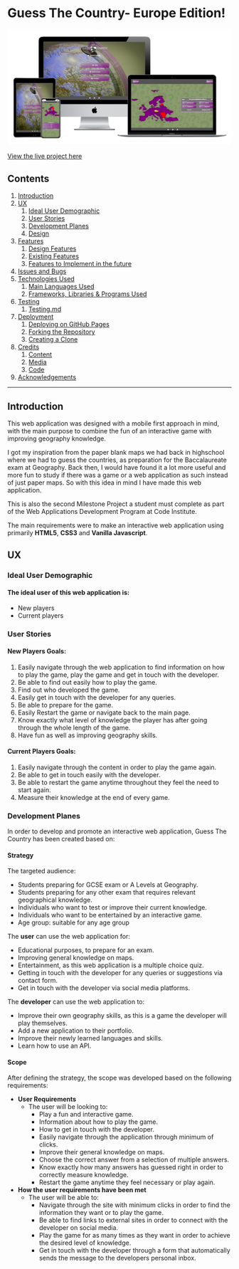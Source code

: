# Guess The Country- Europe Edition!

![Guess The Country Mockup Images](/assets/images/mockup.PNG)

[View the live project here](https://cosminaserbanica.github.io/CI-MS2-GuessTheCountry/)

## Contents
1. [Introduction](#Introduction)
2. [UX](#UX)
    1. [Ideal User Demographic](#Ideal-User-Demographic)
    2. [User Stories](#User-Stories)
    3. [Development Planes](#Development-Planes)
    4. [Design](#Design)
3. [Features](#Features)
    1. [Design Features](#Design-Features) 
    2. [Existing Features](#Existing-Features)
    3. [Features to Implement in the future](#Features-to-Implement-in-the-future)
4. [Issues and Bugs](#Issues-and-Bugs)
5. [Technologies Used](#Technologies-Used)
     1. [Main Languages Used](#Main-Languages-Used)
     2. [Frameworks, Libraries & Programs Used](#Frameworks,-Libraries-&-Programs-Used)
6. [Testing](#Testing)
     1. [Testing.md](testing.md)
7. [Deployment](#Deployment)
     1. [Deploying on GitHub Pages](#Deploying-on-GitHub-Pages)
     2. [Forking the Repository](#Forking-the-Repository)
     3. [Creating a Clone](#Creating-a-Clone)
8. [Credits](#Credits)
     1. [Content](#Content)
     2. [Media](#Media)
     3. [Code](#Code)
9. [Acknowledgements](#Acknowledgements)
***

## Introduction

This web application was designed with a mobile first approach in mind, with the main purpose to combine the fun of an interactive game with improving geography knowledge. 

I got my inspiration from the paper blank maps we had back in highschool where we had to guess the countries, as preparation for the Baccalaureate exam at Geography. Back then, I would have found it a lot more useful and more fun to study if there was a game or a web application as such instead of just paper maps. So with this idea in mind I have made this web application.

This is also the second Milestone Project a student must complete as part of the Web Applications Development Program at Code Institute.

The main requirements were to make an interactive web application using primarily **HTML5**, **CSS3** and **Vanilla Javascript**.

## UX 

### Ideal User Demographic
#### The ideal user of this web application is:
- New players
- Current players

### User Stories
#### New Players Goals:
1. Easily navigate through the web application to find information on how to play the game, play the game and get in touch with the developer.
2. Be able to find out easily how to play the game.
3. Find out who developed the game.
4. Easily get in touch with the developer for any queries.
5. Be able to prepare for the game.
6. Easily Restart the game or navigate back to the main page.
7. Know exactly what level of knowledge the player has after going through the whole length of the game.
8. Have fun as well as improving geography skills.
#### Current Players Goals:
1. Easily navigate through the content in order to play the game again.
2. Be able to get in touch easily with the developer.
3. Be able to restart the game anytime throughout they feel the need to start again.
4. Measure their knowledge at the end of every game.

### Development Planes
In order to develop and promote an interactive web application, Guess The Country has been created based on:
#### Strategy
The targeted audience:
- Students preparing for GCSE exam or A Levels at Geography.
- Students preparing for any other exam that requires relevant geographical knowledge.
- Individuals who want to test or improve their current knowledge.
- Individuals who want to be entertained by an interactive game.
- Age group: suitable for any age group

The **user** can use the web application for:
- Educational purposes, to prepare for an exam.
- Improving general knowledge on maps.
- Entertainment, as this web application is a multiple choice quiz.
- Getting in touch with the developer for any queries or suggestions via contact form.
- Get in touch with the developer via social media platforms.

The **developer** can use the web application to:
- Improve their own geography skills, as this is a game the developer will play themselves.
- Add a new application to their portfolio.
- Improve their newly learned languages and skills.
- Learn how to use an API.

#### Scope
After defining the strategy, the scope was developed based on the following requirements:
- **User Requirements**
     - The user will be looking to:
          - Play a fun and interactive game.
          - Information about how to play the game.
          - How to get in touch with the developer.
          - Easily navigate through the application through minimum of clicks.
          - Improve their general knowledge on maps.
          - Choose the correct answer from a selection of multiple answers.
          - Know exactly how many answers has guessed right in order to correctly measure knowledge.
          - Restart the game anytime they feel necessary or play again.
- **How the user requirements have been met**
     - The user will be able to:
          - Navigate through the site with minimum clicks in order to find the information they want or to play the game.
          - Be able to find links to external sites in order to connect with the developer on social media.
          - Play the game for as many times as they want in order to achieve the desired level of knowledge.
          - Get in touch with the developer through a form that automatically sends the message to the developers personal inbox.